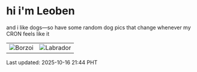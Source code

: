 # hi i'm Leoben

and i like dogs—so have some random dog pics that change whenever my CRON feels like it

|  |  |
|--------|----------|
| ![Borzoi](https://random-dog-vercel.vercel.app/api/random-borzoi?v=1760622292) | ![Labrador](https://random-dog-vercel.vercel.app/api/random-labrador?v=1760622292) |

Last updated: 2025-10-16 21:44 PHT
